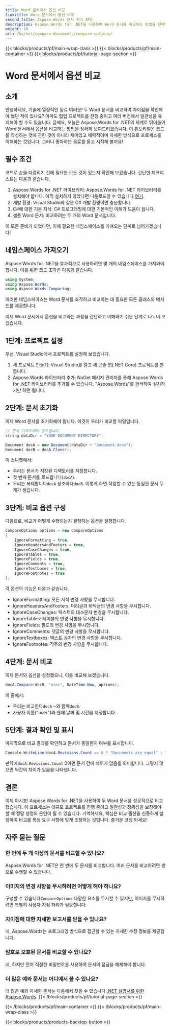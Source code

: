 ```yaml
---
title: Word 문서에서 옵션 비교
linktitle: Word 문서에서 옵션 비교
second_title: Aspose.Words 문서 처리 API
description: Aspose.Words for .NET을 사용하여 Word 문서를 비교하는 방법을 단계별 가이드로 알아보세요. 손쉽게 문서 일관성을 유지하세요.
weight: 10
url: /ko/net/compare-documents/compare-options/
---
```


{{< blocks/products/pf/main-wrap-class >}}
{{< blocks/products/pf/main-container >}}
{{< blocks/products/pf/tutorial-page-section >}}

# Word 문서에서 옵션 비교

## 소개

안녕하세요, 기술에 열정적인 동료 여러분! 두 Word 문서를 비교하여 차이점을 확인해야 했던 적이 있나요? 아마도 협업 프로젝트를 진행 중이고 여러 버전에서 일관성을 유지해야 할 수도 있습니다. 글쎄요, 오늘은 Aspose.Words for .NET의 세계로 뛰어들어 Word 문서에서 옵션을 비교하는 방법을 정확히 보여드리겠습니다. 이 튜토리얼은 코드를 작성하는 것에 관한 것이 아니라 재미있고 매력적이며 자세한 방식으로 프로세스를 이해하는 것입니다. 그러니 좋아하는 음료를 들고 시작해 볼까요!

## 필수 조건

코드로 손을 더럽히기 전에 필요한 모든 것이 있는지 확인해 보겠습니다. 간단한 체크리스트는 다음과 같습니다.

1.  Aspose.Words for .NET 라이브러리: Aspose.Words for .NET 라이브러리를 설치해야 합니다. 아직 설치하지 않았다면 다운로드할 수 있습니다.[여기](https://releases.aspose.com/words/net/).
2. 개발 환경: Visual Studio와 같은 C# 개발 환경이면 충분합니다.
3. C#에 대한 기본 지식: C# 프로그래밍에 대한 기본적인 이해가 도움이 됩니다.
4. 샘플 Word 문서: 비교하려는 두 개의 Word 문서입니다.

이 모든 준비가 되었다면, 이제 필요한 네임스페이스를 가져오는 단계로 넘어가겠습니다!

## 네임스페이스 가져오기

Aspose.Words for .NET을 효과적으로 사용하려면 몇 개의 네임스페이스를 가져와야 합니다. 이를 위한 코드 조각은 다음과 같습니다.

```csharp
using System;
using Aspose.Words;
using Aspose.Words.Comparing;
```

이러한 네임스페이스는 Word 문서를 조작하고 비교하는 데 필요한 모든 클래스와 메서드를 제공합니다.

이제 Word 문서에서 옵션을 비교하는 과정을 간단하고 이해하기 쉬운 단계로 나누어 보겠습니다.

## 1단계: 프로젝트 설정

우선, Visual Studio에서 프로젝트를 설정해 보겠습니다.

1. 새 프로젝트 만들기: Visual Studio를 열고 새 콘솔 앱(.NET Core) 프로젝트를 만듭니다.
2. Aspose.Words 라이브러리 추가: NuGet 패키지 관리자를 통해 Aspose.Words for .NET 라이브러리를 추가할 수 있습니다. "Aspose.Words"를 검색하여 설치하기만 하면 됩니다.

## 2단계: 문서 초기화

이제 Word 문서를 초기화해야 합니다. 이것이 우리가 비교할 파일입니다.

```csharp
// 문서 디렉토리의 경로입니다.
string dataDir = "YOUR DOCUMENT DIRECTORY";

Document docA = new Document(dataDir + "Document.docx");
Document docB = docA.Clone();
```

이 스니펫에서:
- 우리는 문서가 저장된 디렉토리를 지정합니다.
- 첫 번째 문서를 로드합니다(`docA`).
-  우리는 복제합니다`docA` 창조하다`docB`. 이렇게 하면 작업할 수 있는 동일한 문서 두 개가 생깁니다.

## 3단계: 비교 옵션 구성

다음으로, 비교가 어떻게 수행되는지 결정하는 옵션을 설정합니다.

```csharp
CompareOptions options = new CompareOptions
{
	IgnoreFormatting = true,
	IgnoreHeadersAndFooters = true,
	IgnoreCaseChanges = true,
	IgnoreTables = true,
	IgnoreFields = true,
	IgnoreComments = true,
	IgnoreTextboxes = true,
	IgnoreFootnotes = true
};
```

각 옵션의 기능은 다음과 같습니다.
- IgnoreFormatting: 모든 서식 변경 사항을 무시합니다.
- IgnoreHeadersAndFooters: 머리글과 바닥글의 변경 사항을 무시합니다.
- IgnoreCaseChanges: 텍스트의 대소문자 변경을 무시합니다.
- IgnoreTables: 테이블의 변경 사항을 무시합니다.
- IgnoreFields: 필드의 변경 사항을 무시합니다.
- IgnoreComments: 댓글의 변경 사항을 무시합니다.
- IgnoreTextboxes: 텍스트 상자의 변경 사항을 무시합니다.
- IgnoreFootnotes: 각주의 변경 사항을 무시합니다.

## 4단계: 문서 비교

이제 문서와 옵션을 설정했으니, 이를 비교해 보겠습니다.

```csharp
docA.Compare(docB, "user", DateTime.Now, options);
```

이 줄에서:
-  우리는 비교한다`docA` ~와 함께`docB`.
- 사용자 이름("user")과 현재 날짜 및 시간을 지정합니다.

## 5단계: 결과 확인 및 표시

마지막으로 비교 결과를 확인하고 문서가 동일한지 여부를 표시합니다.

```csharp
Console.WriteLine(docA.Revisions.Count == 0 ? "Documents are equal" : "Documents are not equal");
```

 만약에`docA.Revisions.Count` 0이면 문서 간에 차이가 없음을 의미합니다. 그렇지 않으면 약간의 차이가 있음을 나타냅니다.

## 결론

이제 아시죠! Aspose.Words for .NET을 사용하여 두 Word 문서를 성공적으로 비교했습니다. 이 프로세스는 대규모 프로젝트를 진행 중이고 일관성과 정확성을 보장해야 할 때 정말 생명의 은인이 될 수 있습니다. 기억하세요, 핵심은 비교 옵션을 신중하게 설정하여 비교를 특정 요구 사항에 맞게 조정하는 것입니다. 즐거운 코딩 되세요!

## 자주 묻는 질문

### 한 번에 두 개 이상의 문서를 비교할 수 있나요?  
Aspose.Words for .NET은 한 번에 두 문서를 비교합니다. 여러 문서를 비교하려면 쌍으로 수행할 수 있습니다.

### 이미지의 변경 사항을 무시하려면 어떻게 해야 하나요?  
 구성할 수 있습니다`CompareOptions` 다양한 요소를 무시할 수 있지만, 이미지를 무시하려면 특별히 사용자 지정 처리가 필요합니다.

### 차이점에 대한 자세한 보고서를 받을 수 있나요?  
네, Aspose.Words는 프로그래밍 방식으로 접근할 수 있는 자세한 수정 정보를 제공합니다.

### 암호로 보호된 문서를 비교할 수 있나요?  
네, 하지만 먼저 적절한 비밀번호를 사용하여 문서의 잠금을 해제해야 합니다.

### 더 많은 예와 문서는 어디에서 볼 수 있나요?  
 더 많은 예와 자세한 문서는 다음에서 찾을 수 있습니다.[.NET 설명서를 위한 Aspose.Words](https://reference.aspose.com/words/net/).
{{< /blocks/products/pf/tutorial-page-section >}}

{{< /blocks/products/pf/main-container >}}
{{< /blocks/products/pf/main-wrap-class >}}

{{< blocks/products/products-backtop-button >}}
